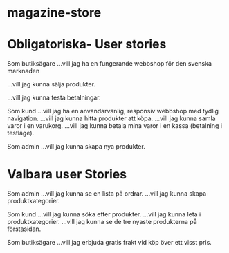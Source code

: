 # magazine-store
# Obligatoriska- User stories

Som butiksägare
…vill jag ha en fungerande webbshop för den svenska marknaden

…vill jag kunna sälja produkter.

…vill jag kunna testa betalningar.

Som kund
…vill jag ha en användarvänlig, responsiv webbshop med tydlig navigation.
…vill jag kunna hitta produkter att köpa.
…vill jag kunna samla varor i en varukorg.
…vill jag kunna betala mina varor i en kassa (betalning i testläge).

Som admin 
…vill jag kunna skapa nya produkter.

# Valbara user Stories
Som admin
…vill jag kunna se en lista på ordrar.
…vill jag kunna skapa produktkategorier.

Som kund 
…vill jag kunna söka efter produkter.
…vill jag kunna leta i produktkategorier.
…vill jag kunna se de tre nyaste produkterna på förstasidan.

Som butiksägare 
…vill jag erbjuda gratis frakt vid köp över ett visst pris.


